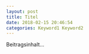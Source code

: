 ```yaml
---
layout: post
title: Titel
date: 2018-02-15 20:46:54
categories: Keyword1 Keyword2
---
```


Beitragsinhalt...